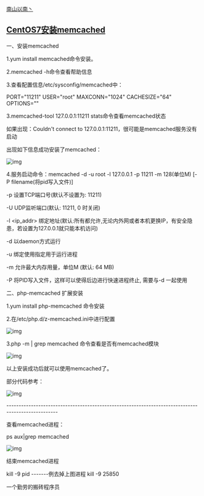 [南山以南丶](https://www.cnblogs.com/zhang-ding-1314/)

## [CentOS7安装memcached](https://www.cnblogs.com/zhang-ding-1314/p/9901610.html)

一、安装memcached


1.yum install memcached命令安装。

2.memcached -h命令查看帮助信息

3.查看配置信息/etc/sysconfig/memcached中：

 PORT="11211"
USER="root"
MAXCONN="1024"
CACHESIZE="64"
OPTIONS=""

3.memcached-tool 127.0.0.1:11211 stats命令查看memcached状态

 如果出现：Couldn't connect to 127.0.0.1:11211，很可能是memcached服务没有启动


出现如下信息成功安装了memcached：

 ![img](https://img2018.cnblogs.com/blog/987363/201811/987363-20181103181002197-1202062394.png)


4.服务启动命令：memcached -d -u root -l 127.0.0.1 -p 11211 -m 128(单位M) [-P filename(将pid写入文件)]

 

-p <num>   设置TCP端口号(默认不设置为: 11211)

-U <num>   UDP监听端口(默认: 11211, 0 时关闭) 

-l <ip_addr> 绑定地址(默认:所有都允许,无论内外网或者本机更换IP，有安全隐患，若设置为127.0.0.1就只能本机访问)

-d          以daemon方式运行

-u <username> 绑定使用指定用于运行进程<username>

-m <num>   允许最大内存用量，单位M (默认: 64 MB)

-P <file>   将PID写入文件<file>，这样可以使得后边进行快速进程终止, 需要与-d 一起使用

 

二、php-memcached 扩展安装

1.yum install php-memcached 命令安装

2.在/etc/php.d/z-memcached.ini中进行配置

 ![img](https://img2018.cnblogs.com/blog/987363/201811/987363-20181103181030987-1867040236.png)

3.php -m | grep memcached 命令查看是否有memcached模块

 ![img](https://img2018.cnblogs.com/blog/987363/201811/987363-20181103181059349-1476102303.png)

 

以上安装成功后就可以使用memcached了。

部分代码参考：

![img](https://img2018.cnblogs.com/blog/987363/201811/987363-20181103180934056-924960976.jpg)

 

\---------------------------------------------------------------------------------------------------

查看memcached进程：

ps aux|grep memcached 

![img](https://img2018.cnblogs.com/blog/987363/201811/987363-20181103181418015-557216923.png)

结束memcached进程

kill -9 pid  -------例去掉上图进程   kill -9 25850

一个勤劳的搬砖程序员